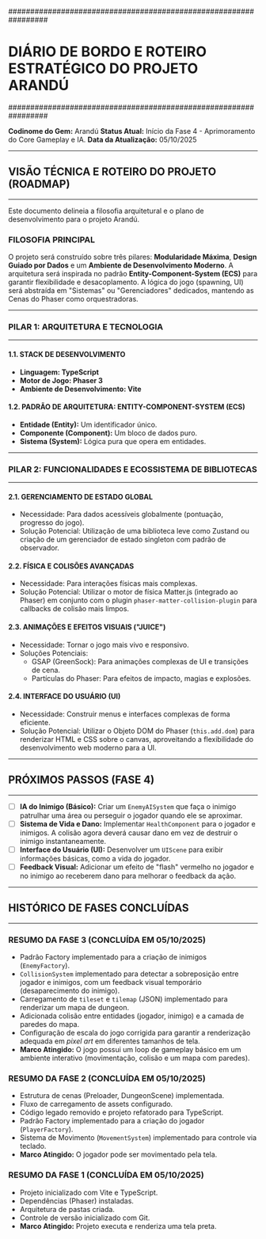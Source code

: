 #################################################################
#    DIÁRIO DE BORDO E ROTEIRO ESTRATÉGICO DO PROJETO ARANDÚ    #
#################################################################

**Codinome do Gem:** Arandú
**Status Atual:** Início da Fase 4 - Aprimoramento do Core Gameplay e IA.
**Data da Atualização:** 05/10/2025

-----------------------------------------------------------------
## VISÃO TÉCNICA E ROTEIRO DO PROJETO (ROADMAP)
-----------------------------------------------------------------

Este documento delineia a filosofia arquitetural e o plano de desenvolvimento para o projeto Arandú.

### FILOSOFIA PRINCIPAL

O projeto será construído sobre três pilares: **Modularidade Máxima**, **Design Guiado por Dados** e um **Ambiente de Desenvolvimento Moderno**. A arquitetura será inspirada no padrão **Entity-Component-System (ECS)** para garantir flexibilidade e desacoplamento. A lógica do jogo (spawning, UI) será abstraída em "Sistemas" ou "Gerenciadores" dedicados, mantendo as Cenas do Phaser como orquestradoras.

-----------------------------------------------------------------
### PILAR 1: ARQUITETURA E TECNOLOGIA
-----------------------------------------------------------------

#### 1.1. STACK DE DESENVOLVIMENTO

* **Linguagem: TypeScript**
* **Motor de Jogo: Phaser 3**
* **Ambiente de Desenvolvimento: Vite**

#### 1.2. PADRÃO DE ARQUITETURA: ENTITY-COMPONENT-SYSTEM (ECS)

* **Entidade (Entity):** Um identificador único.
* **Componente (Component):** Um bloco de dados puro.
* **Sistema (System):** Lógica pura que opera em entidades.

-----------------------------------------------------------------
### PILAR 2: FUNCIONALIDADES E ECOSSISTEMA DE BIBLIOTECAS
-----------------------------------------------------------------

#### 2.1. GERENCIAMENTO DE ESTADO GLOBAL
* Necessidade: Para dados acessíveis globalmente (pontuação, progresso do jogo).
* Solução Potencial: Utilização de uma biblioteca leve como Zustand ou criação de um gerenciador de estado singleton com padrão de observador.

#### 2.2. FÍSICA E COLISÕES AVANÇADAS
* Necessidade: Para interações físicas mais complexas.
* Solução Potencial: Utilizar o motor de física Matter.js (integrado ao Phaser) em conjunto com o plugin `phaser-matter-collision-plugin` para callbacks de colisão mais limpos.

#### 2.3. ANIMAÇÕES E EFEITOS VISUAIS ("JUICE")
* Necessidade: Tornar o jogo mais vivo e responsivo.
* Soluções Potenciais:
    * GSAP (GreenSock): Para animações complexas de UI e transições de cena.
    * Partículas do Phaser: Para efeitos de impacto, magias e explosões.

#### 2.4. INTERFACE DO USUÁRIO (UI)
* Necessidade: Construir menus e interfaces complexas de forma eficiente.
* Solução Potencial: Utilizar o Objeto DOM do Phaser (`this.add.dom`) para renderizar HTML e CSS sobre o canvas, aproveitando a flexibilidade do desenvolvimento web moderno para a UI.

-----------------------------------------------------------------
## PRÓXIMOS PASSOS (FASE 4)
-----------------------------------------------------------------

-   [ ] **IA do Inimigo (Básico):** Criar um `EnemyAISystem` que faça o inimigo patrulhar uma área ou perseguir o jogador quando ele se aproximar.
-   [ ] **Sistema de Vida e Dano:** Implementar `HealthComponent` para o jogador e inimigos. A colisão agora deverá causar dano em vez de destruir o inimigo instantaneamente.
-   [ ] **Interface do Usuário (UI):** Desenvolver um `UIScene` para exibir informações básicas, como a vida do jogador.
-   [ ] **Feedback Visual:** Adicionar um efeito de "flash" vermelho no jogador e no inimigo ao receberem dano para melhorar o feedback da ação.

-----------------------------------------------------------------
## HISTÓRICO DE FASES CONCLUÍDAS
-----------------------------------------------------------------

### RESUMO DA FASE 3 (CONCLUÍDA EM 05/10/2025)
* Padrão Factory implementado para a criação de inimigos (`EnemyFactory`).
* `CollisionSystem` implementado para detectar a sobreposição entre jogador e inimigos, com um feedback visual temporário (desaparecimento do inimigo).
* Carregamento de `tileset` e `tilemap` (JSON) implementado para renderizar um mapa de dungeon.
* Adicionada colisão entre entidades (jogador, inimigo) e a camada de paredes do mapa.
* Configuração de escala do jogo corrigida para garantir a renderização adequada em *pixel art* em diferentes tamanhos de tela.
* **Marco Atingido:** O jogo possui um loop de gameplay básico em um ambiente interativo (movimentação, colisão e um mapa com paredes).

### RESUMO DA FASE 2 (CONCLUÍDA EM 05/10/2025)
* Estrutura de cenas (Preloader, DungeonScene) implementada.
* Fluxo de carregamento de assets configurado.
* Código legado removido e projeto refatorado para TypeScript.
* Padrão Factory implementado para a criação do jogador (`PlayerFactory`).
* Sistema de Movimento (`MovementSystem`) implementado para controle via teclado.
* **Marco Atingido:** O jogador pode ser movimentado pela tela.

### RESUMO DA FASE 1 (CONCLUÍDA EM 05/10/2025)
* Projeto inicializado com Vite e TypeScript.
* Dependências (Phaser) instaladas.
* Arquitetura de pastas criada.
* Controle de versão inicializado com Git.
* **Marco Atingido:** Projeto executa e renderiza uma tela preta.